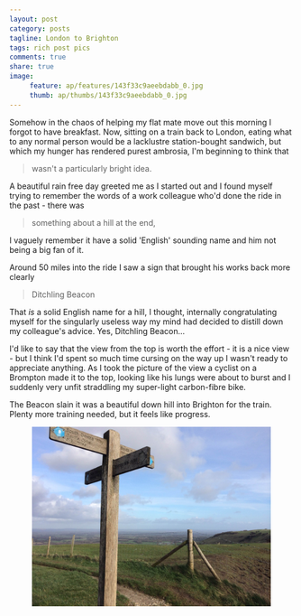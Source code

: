 ```yaml
---
layout: post
category: posts
tagline: London to Brighton
tags: rich post pics
comments: true
share: true
image: 
     feature: ap/features/143f33c9aeebdabb_0.jpg
     thumb: ap/thumbs/143f33c9aeebdabb_0.jpg
---
```

Somehow in the chaos of helping my flat mate move out this morning I forgot
to have breakfast. Now, sitting on a train back to London, eating what to
any normal person would be a lacklustre station-bought sandwich, but which
my hunger has rendered purest ambrosia, I'm beginning to think that

> wasn't a particularly bright idea.

A beautiful rain free day greeted me as I started out and I found myself
trying to remember the words of a work colleague who'd done the ride in the
past - there was

> something about a hill at the end,

I vaguely remember it have a solid 'English' sounding name and him not being a big
fan of it.

Around 50 miles into the ride I saw a sign that brought his works back more
clearly

> Ditchling Beacon

That *is* a solid English name for a hill, I thought, internally
congratulating myself for the singularly useless way my mind had decided to
distill down my colleague's advice. Yes, Ditchling Beacon...

I'd like to say that the view from the top is worth the effort - it is a
nice view - but I think I'd spent so much time cursing on the way up I
wasn't ready to appreciate anything. As I took the picture of the view a
cyclist on a Brompton made it to the top, looking like his lungs were about
to burst and I suddenly very unfit straddling my super-light carbon-fibre
bike.

The Beacon slain it was a beautiful down hill into Brighton for the train.
Plenty more training needed, but it feels like progress.
<figure class="">
<a href = "/images/ap/standard/143f33c9aeebdabb_0.jpg">
<img src="/images/ap/standard/143f33c9aeebdabb_0.jpg">
</a></figure>
